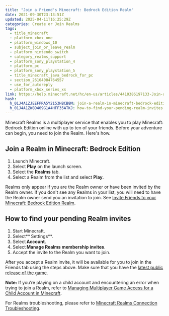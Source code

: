 ```yaml
---
title: "Join a Friend's Minecraft: Bedrock Edition Realm"
date: 2021-09-30T23:13:51Z
updated: 2025-04-11T16:25:29Z
categories: Create or Join Realms
tags:
  - title_minecraft
  - platform_xbox_one
  - platform_windows_10
  - subject_join_or_leave_realm
  - platform_nintendo_switch
  - category_realms_support
  - platform_sony_playstation_4
  - platform_pc
  - platform_sony_playstation_5
  - title_minecraft_java_bedrock_for_pc
  - section_26104084764557
  - use_for_autoreply
  - platform_xbox_series_xs
link: https://help.minecraft.net/hc/en-us/articles/4410386197133-Join-a-Friend-s-Minecraft-Bedrock-Edition-Realm
hash:
  h_01J4A1ZJEEFPRA5Y2153HBCB8M: join-a-realm-in-minecraft-bedrock-edition
  h_01J4A1ZW8D409G1A4HFF35ATKJ: how-to-find-your-pending-realm-invites
---
```


Minecraft Realms is a multiplayer service that enables you to play Minecraft: Bedrock Edition online with up to ten of your friends. Before your adventure can begin, you need to join the Realm. Here's how.

## Join a Realm in Minecraft: Bedrock Edition

1.  Launch Minecraft.
2.  Select **Play** on the launch screen.
3.  Select the **Realms** tab.
4.  Select a Realm from the list and select **Play**.

Realms only appear if you are the Realm owner or have been invited by the Realm owner. If you don't see any Realms in your list, you will need to have the Realm owner send you an invitation to join. See [Invite Friends to your Minecraft: Bedrock Edition Realm](./Invite-Friends-to-Your-Minecraft-Bedrock-Edition-Realm.md).

## How to find your pending Realm invites

1.  Start Minecraft.
2.  Select** Settings**.
3.  Select **Account**.
4.  Select **Manage Realms membership invites**.
5.  Accept the invite to the Realm you want to join.

After you accept a Realm invite, it will be available for you to join in the Friends tab using the steps above. Make sure that you have the [latest public release of the game](../Download-Install/Manually-Update-Minecraft-on-Mobile-Devices.md#h_01FFGQHMP7SE5T5JQHB3068226).

**Note:** If you’re playing on a child account and encountering an error when trying to join a Realm, refer to [Managing Multiplayer Game Access for a Child Account in Minecraft](../Account-Settings/Managing-Multiplayer-Game-Access-for-a-Child-Account-in-Minecraft.md).

For Realms troubleshooting, please refer to [Minecraft Realms Connection Troubleshooting](../Troubleshoot-Minecraft-Realms/Troubleshoot-Minecraft-Realms-Connection-Errors.md).
